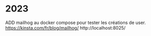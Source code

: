 # 2023

ADD mailhog au docker compose pour tester les créations de user. https://kinsta.com/fr/blog/mailhog/
http://localhost:8025/
